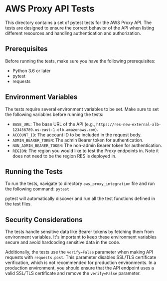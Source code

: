 # AWS Proxy API Tests

This directory contains a set of pytest tests for the AWS Proxy API. The tests are designed to ensure the correct behavior of the API when listing different resources and handling authentication and authorization.

## Prerequisites

Before running the tests, make sure you have the following prerequisites:

- Python 3.6 or later
- pytest
- requests

## Environment Variables

The tests require several environment variables to be set. Make sure to set the following variables before running the tests:

- `BASE_URL`: The base URL of the API (e.g., `https://res-new-external-alb-123456789.us-east-1.elb.amazonaws.com`).
- `ACCOUNT_ID`: The account ID to be included in the request body.
- `ADMIN_BEARER_TOKEN`: The admin Bearer token for authentication.
- `NON_ADMIN_BEARER_TOKEN`: The non-admin Bearer token for authentication.
- `REGION`: The region you would like to test the Proxy endpoints in. Note it does not need to be the region RES is deployed in.

## Running the Tests

To run the tests, navigate to directory `aws_proxy_integration` file and run the following command: `pytest`

pytest will automatically discover and run all the test functions defined in the test files.

## Security Considerations

The tests handle sensitive data like Bearer tokens by fetching them from environment variables. It's important to keep these environment variables secure and avoid hardcoding sensitive data in the code.

Additionally, the tests use the `verify=False` parameter when making API requests with `requests.post`. This parameter disables SSL/TLS certificate verification, which is not recommended for production environments. In a production environment, you should ensure that the API endpoint uses a valid SSL/TLS certificate and remove the `verify=False` parameter.
